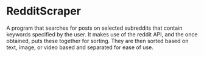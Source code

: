 # RedditScraper
A program that searches for posts on selected subreddits that contain keywords specified by the user. It makes use of the reddit API, and the once obtained, puts these together for sorting. They are then sorted based on text, image, or video based and separated for ease of use.
